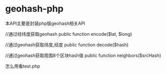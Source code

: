# geohash-php

本API主要是封装php版geohash相关API

//通过经纬度获取geohash
public function encode($lat, $long) 

//通过geohash获取纬度,经度
public function decode($hash)

//通过geohash获取周围8个区块hash值
public function neighbors($srcHash)
  
怎么用看test.php
  
  
  
  
  
